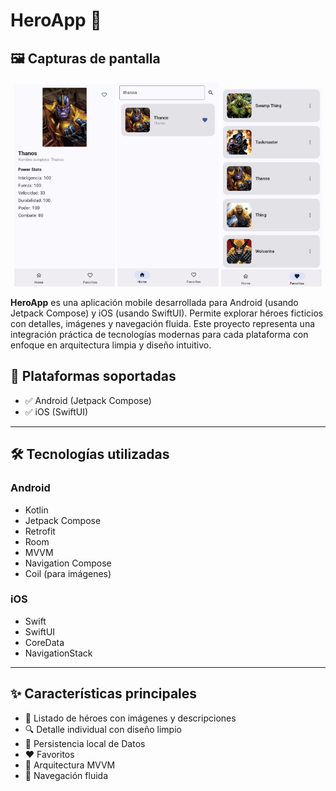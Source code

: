 # HeroApp 🚀

## 🖼️ Capturas de pantalla

<p align="center">
  <img src="https://raw.githubusercontent.com/FabrizioDev20/HeroApp/master/screenshots/Screenshot_20250724_203355_EasyHero.jpg" width="32%" />
  <img src="https://raw.githubusercontent.com/FabrizioDev20/HeroApp/master/screenshots/Screenshot_20250724_203402_EasyHero.jpg" width="32%" />
  <img src="https://raw.githubusercontent.com/FabrizioDev20/HeroApp/master/screenshots/Screenshot_20250724_203406_EasyHero.jpg" width="32%" />
</p>

**HeroApp** es una aplicación mobile desarrollada para Android (usando Jetpack Compose) y iOS (usando SwiftUI). Permite explorar héroes ficticios con detalles, imágenes y navegación fluida. Este proyecto representa una integración práctica de tecnologías modernas para cada plataforma con enfoque en arquitectura limpia y diseño intuitivo.

## 📱 Plataformas soportadas

- ✅ Android (Jetpack Compose)
- ✅ iOS (SwiftUI)

---

## 🛠️ Tecnologías utilizadas

### Android
- Kotlin
- Jetpack Compose
- Retrofit
- Room
- MVVM
- Navigation Compose
- Coil (para imágenes)

### iOS
- Swift
- SwiftUI
- CoreData
- NavigationStack 

---

## ✨ Características principales

- 🦸 Listado de héroes con imágenes y descripciones
- 🔍 Detalle individual con diseño limpio
- 💾 Persistencia local de Datos
- ❤️ Favoritos
- 🔄 Arquitectura MVVM
- 🧭 Navegación fluida
